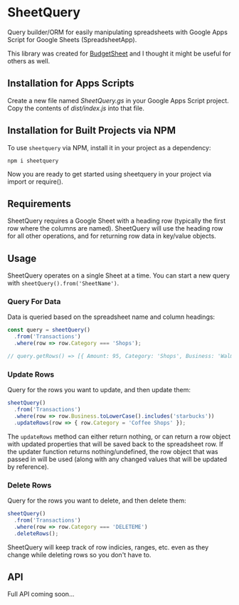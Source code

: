 # SheetQuery

Query builder/ORM for easily manipulating spreadsheets with Google Apps Script for Google Sheets (SpreadsheetApp).

This library was created for [BudgetSheet](https://www.budgetsheet.net) and I thought it might be useful for others as
well.

## Installation for Apps Scripts

Create a new file named *SheetQuery.gs* in your Google Apps Script project. Copy the contents of *dist/index.js* into
that file.

## Installation for Built Projects via NPM

To use `sheetquery` via NPM, install it in your project as a dependency:

```
npm i sheetquery
```

Now you are ready to get started using sheetquery in your project via import or require().

## Requirements

SheetQuery requires a Google Sheet with a heading row (typically the first row where the columns are named). SheetQuery
will use the heading row for all other operations, and for returning row data in key/value objects.

## Usage

SheetQuery operates on a single Sheet at a time. You can start a new query with `sheetQuery().from('SheetName')`.

### Query For Data

Data is queried based on the spreadsheet name and column headings:

```javascript
const query = sheetQuery()
  .from('Transactions')
  .where(row => row.Category === 'Shops');

// query.getRows() => [{ Amount: 95, Category: 'Shops', Business: 'Walmart'}]
```


### Update Rows

Query for the rows you want to update, and then update them:

```javascript
sheetQuery()
  .from('Transactions')
  .where(row => row.Business.toLowerCase().includes('starbucks'))
  .updateRows(row => { row.Category = 'Coffee Shops' });
```

The `updateRows` method can either return nothing, or can return a row object with updated properties that will be saved
back to the spreadsheet row. If the updater function returns nothing/undefined, the row object that was passed in will
be used (along with any changed values that will be updated by reference).

### Delete Rows

Query for the rows you want to delete, and then delete them:

```javascript
sheetQuery()
  .from('Transactions')
  .where(row => row.Category === 'DELETEME')
  .deleteRows();
```

SheetQuery will keep track of row indicies, ranges, etc. even as they change while deleting rows so you don't have to.

## API

Full API coming soon...

